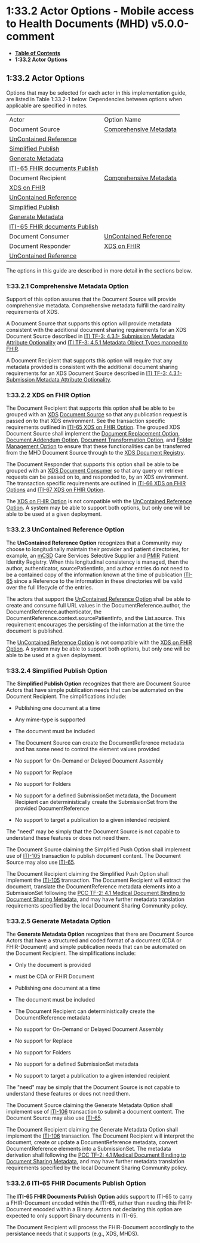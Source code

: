 # 1:33.2 Actor Options - Mobile access to Health Documents (MHD) v5.0.0-comment

* [**Table of Contents**](toc.md)
* **1:33.2 Actor Options**

## 1:33.2 Actor Options

Options that may be selected for each actor in this implementation guide, are listed in Table 1:33.2-1 below. Dependencies between options when applicable are specified in notes.

| | |
| :--- | :--- |
| Actor | Option Name |
| Document Source | [Comprehensive Metadata](#13321-comprehensive-metadata-option) |
| [UnContained Reference](#13323-uncontained-reference-option) | |
| [Simplified Publish](#13324-simplified-publish-option) | |
| [Generate Metadata](#13325-generate-metadata-option) | |
| [ITI-65 FHIR documents Publish](#13326-iti-65-fhir-documents-publish-option) | |
| Document Recipient | [Comprehensive Metadata](#13321-comprehensive-metadata-option) |
| [XDS on FHIR](#13322-xds-on-fhir-option) | |
| [UnContained Reference](#13323-uncontained-reference-option) | |
| [Simplified Publish](#13324-simplified-publish-option) | |
| [Generate Metadata](#13325-generate-metadata-option) | |
| [ITI-65 FHIR documents Publish](#13326-iti-65-fhir-documents-publish-option) | |
| Document Consumer | [UnContained Reference](#13323-uncontained-reference-option) |
| Document Responder | [XDS on FHIR](#13322-xds-on-fhir-option) |
| [UnContained Reference](#13323-uncontained-reference-option) | |

The options in this guide are described in more detail in the sections below.

### 1:33.2.1 Comprehensive Metadata Option

Support of this option assures that the Document Source will provide comprehensive metadata. Comprehensive metadata fulfill the cardinality requirements of XDS.

A Document Source that supports this option will provide metadata consistent with the additional document sharing requirements for an XDS Document Source described in [ITI TF-3: 4.3.1- Submission Metadata Attribute Optionality](https://profiles.ihe.net/ITI/TF/Volume3/ch-4.3.html#4.3.1) and [ITI TF-3: 4.5.1 Metadata Object Types mapped to FHIR](32_fhir_maps.md).

A Document Recipient that supports this option will require that any metadata provided is consistent with the additional document sharing requirements for an XDS Document Source described in [ITI TF-3: 4.3.1- Submission Metadata Attribute Optionality](https://profiles.ihe.net/ITI/TF/Volume3/ch-4.3.html#4.3.1).

### 1:33.2.2 XDS on FHIR Option

The Document Recipient that supports this option shall be able to be grouped with an [XDS](https://profiles.ihe.net/ITI/TF/Volume1/ch-10.html) [Document Source](https://profiles.ihe.net/ITI/TF/Volume1/ch-10.html#10.1.1.1) so that any publication request is passed on to that XDS environment. See the transaction specific requirements outlined in [ITI-65 XDS on FHIR Option](ITI-65.md#23654131-grouping-with-actors-in-other-document-sharing-profiles). The grouped XDS Document Source shall implement the [Document Replacement Option](https://profiles.ihe.net/ITI/TF/Volume1/ch-10.html#10.2.1), [Document Addendum Option](https://profiles.ihe.net/ITI/TF/Volume1/ch-10.html#10.2.2), [Document Transformation Option](https://profiles.ihe.net/ITI/TF/Volume1/ch-10.html#10.2.3), and [Folder Management Option](https://profiles.ihe.net/ITI/TF/Volume1/ch-10.html#10.2.4) to ensure that these functionalities can be transferred from the MHD Document Source through to the [XDS Document Registry](https://profiles.ihe.net/ITI/TF/Volume1/ch-10.html#10.1.1.3).

The Document Responder that supports this option shall be able to be grouped with an [XDS Document Consumer](https://profiles.ihe.net/ITI/TF/Volume1/ch-10.html#10.1.1.2) so that any query or retrieve requests can be passed on to, and responded to, by an XDS environment. The transaction specific requirements are outlined in [ITI-66 XDS on FHIR Options](ITI-66.md#23664131-xds-on-fhir-option) and [ITI-67 XDS on FHIR Option](ITI-67.md#23674131-xds-on-fhir-option).

The [XDS on FHIR Option](#13322-xds-on-fhir-option) is not compatible with the [UnContained Reference Option](#13323-uncontained-reference-option). A system may be able to support both options, but only one will be able to be used at a given deployment.

### 1:33.2.3 UnContained Reference Option

The **UnContained Reference Option** recognizes that a Community may choose to longitudinally maintain their provider and patient directories, for example, an [mCSD](https://profiles.ihe.net/ITI/TF/Volume1/ch-46.html) Care Services Selective Supplier and [PMIR](https://profiles.ihe.net/ITI/TF/Volume1/ch-49.html) Patient Identity Registry. When this longitudinal consistency is managed, then the author, authenticator, sourcePatientInfo, and author entries do not need to be a contained copy of the information known at the time of publication [ITI-65](ITI-65.md) since a Reference to the information in these directories will be valid over the full lifecycle of the entries.

The actors that support the [UnContained Reference Option](#13323-uncontained-reference-option) shall be able to create and consume full URL values in the DocumentReference.author, the DocumentReference.authenticator, the DocumentReference.context.sourcePatientInfo, and the List.source. This requirement encourages the persisting of the information at the time the document is published.

The [UnContained Reference Option](#13323-uncontained-reference-option) is not compatible with the [XDS on FHIR Option](#13322-xds-on-fhir-option). A system may be able to support both options, but only one will be able to be used at a given deployment.

### 1:33.2.4 Simplified Publish Option

The **Simplified Publish Option** recognizes that there are Document Source Actors that have simple publication needs that can be automated on the Document Recipient. The simplifications include:

* Publishing one document at a time 
* Any mime-type is supported
 
* The document must be included
* The Document Source can create the DocumentReference metadata and has some need to control the element values provided
* No support for On-Demand or Delayed Document Assembly
* No support for Replace
* No support for Folders
* No support for a defined SubmissionSet metadata, the Document Recipient can deterministically create the SubmissionSet from the provided DocumentReference
* No support to target a publication to a given intended recipient

The "need" may be simply that the Document Source is not capable to understand these features or does not need them.

The Document Source claiming the Simplified Push Option shall implement use of [ITI-105](ITI-105.md) transaction to publish document content. The Document Source may also use [ITI-65](ITI-65.md).

The Document Recipient claiming the Simplified Push Option shall implement the [ITI-105](ITI-105.md) transaction. The Document Recipient will extract the document, translate the DocumentReference metadata elements into a SubmissionSet following the [PCC TF-2: 4.1 Medical Document Binding to Document Sharing Metadata](https://profiles.ihe.net/ITI/sIPS/pcc.html#41-medical-document-binding-to-document-sharing-metadata), and may have further metadata translation requirements specified by the local Document Sharing Community policy.

### 1:33.2.5 Generate Metadata Option

The **Generate Metadata Option** recognizes that there are Document Source Actors that have a structured and coded format of a document (CDA or FHIR-Document) and simple publication needs that can be automated on the Document Recipient. The simplifications include:

* Only the document is provided 
* must be CDA or FHIR Document
 
* Publishing one document at a time
* The document must be included
* The Document Recipient can deterministically create the DocumentReference metadata
* No support for On-Demand or Delayed Document Assembly
* No support for Replace
* No support for Folders
* No support for a defined SubmissionSet metadata
* No support to target a publication to a given intended recipient

The "need" may be simply that the Document Source is not capable to understand these features or does not need them.

The Document Source claiming the Generate Metadata Option shall implement use of [ITI-106](ITI-106.md) transaction to submit a document content. The Document Source may also use [ITI-65](ITI-65.md).

The Document Recipient claiming the Generate Metadata Option shall implement the [ITI-106](ITI-106.md) transaction. The Document Recipient will interpret the document, create or update a DocumentReference metadata, convert DocumentReference elements into a SubmissionSet. The metadata derivation shall following the [PCC TF-2: 4.1 Medical Document Binding to Document Sharing Metadata](https://profiles.ihe.net/ITI/sIPS/pcc.html#41-medical-document-binding-to-document-sharing-metadata), and may have further metadata translation requirements specified by the local Document Sharing Community policy.

### 1:33.2.6 ITI-65 FHIR Documents Publish Option

The **ITI-65 FHIR Documents Publish Option** adds support to ITI-65 to carry a FHIR-Document encoded within the ITI-65, rather than needing this FHIR-Document encoded within a Binary. Actors not declaring this option are expected to only support Binary documents in ITI-65.

The Document Recipient will process the FHIR-Document accordingly to the persistance needs that it supports (e.g., XDS, MHDS).

